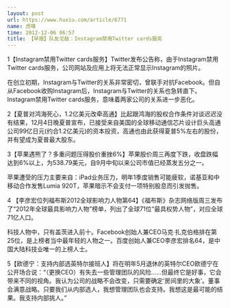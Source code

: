 ```yaml
---
layout: post
url: https://www.huxiu.com/article/6771
name: 虎嗅
time: 2012-12-06 06:57
title: 【早报】队友沦敌：Instagram禁用Twitter cards服务
---
```

1【Instagram禁用Twitter cards服务】Twitter发布公告称，由于Instagram禁用Twitter cards服务，公司网站及应用上将无法正常显示Instagram的照片。

在创立初期，Instagram与Twitter的关系非常密切，曾联手对抗Facebook。但自从Facebook收购Instagram后，Instagram与Twitter的关系也急转直下。Instagram禁用Twitter cards服务，意味着两家公司的关系进一步恶化。

2【夏普对鸿海死心，1.2亿美元改牵高通】比起跟鸿海的股权合作条件对谈迟迟没有结果，12月4日晚夏普宣布，已接受来自美国的全球移动通信芯片设计巨头高通公司99亿日元(约合1.2亿美元)的资本投资，高通也由此获得夏普5%左右的股份，并有望成为夏普最大股东。

3【苹果遇熊了？多重问题压得股价重挫6%】苹果股价周三再度下跌，收盘跌幅达到6%以上，为538.79美元，自9月中旬以来公司市值已经蒸发五分之一。

苹果遭受的压力主要来自：iPad业务压力，明年1季度销售可能疲软，诺基亚和中移动合作发售Lumia 920T，苹果暗示不会支付一项特别股息而引发抛售。

4 【李彦宏位列福布斯2012全球影响力人物第64】《福布斯》杂志网络版周三发布了“2012年全球最具影响力人物”榜单，列出了全球71位“最具权势人物”，对应全球71亿人口。

科技人物中，只有盖茨进入前十。Facebook创始人兼CEO马克·扎克伯格排在第25位，是上榜者当中最年轻的人物之一。百度创始人兼CEO李彦宏排名64，是中国大陆科技业唯一的上榜人士。

5【欧德宁：支持内部选英特尔接班人】将在明年5月退休的英特尔CEO欧德宁在公开场合说：“（更换CEO）有失去一些管理团队的风险……但最终它是好事，它会带来不同的视角。我认为公司的战略不会改变，只需要确定‘房间里的大象’。董事会满意战略。只要我们从内部选人，我想管理团队也会支持。我想这是最可能的结果。我支持内部挑人。”

